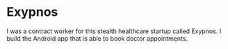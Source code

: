 # Exypnos
I was a contract worker for this stealth healthcare startup called Exypnos. 
I build the Android app that is able to book doctor appointments. 
